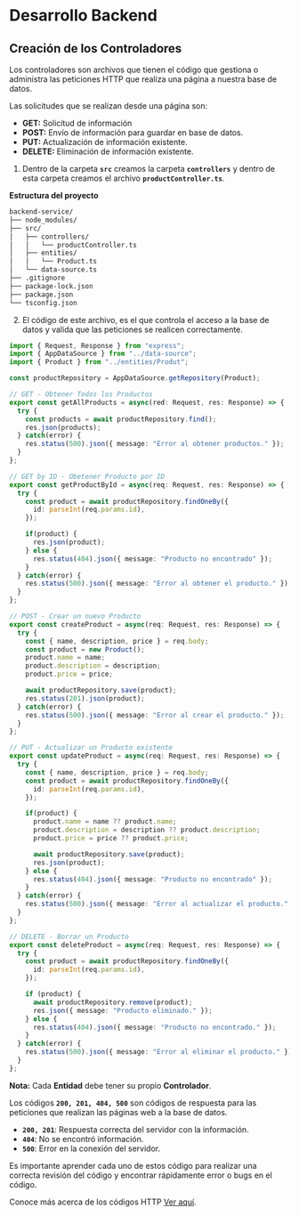 # Desarrollo Backend

## Creación de los Controladores

Los controladores son archivos que tienen el código que gestiona o administra las peticiones HTTP que realiza una página a nuestra base de datos.

Las solicitudes que se realizan desde una página son:

- **GET:** Solicitud de información
- **POST:** Envío de información para guardar en base de datos.
- **PUT:** Actualización de información existente.
- **DELETE:** Eliminación de información existente.

1. Dentro de la carpeta **`src`** creamos la carpeta **`controllers`** y dentro de esta carpeta creamos el archivo **`productController.ts`**.

**Estructura del proyecto**
``` bash
backend-service/
├── node_modules/
├── src/
│   ├── controllers/
│   │   └── productController.ts
│   ├── entities/
│   │   └── Product.ts
│   └── data-source.ts
├── .gitignore
├── package-lock.json
├── package.json
└── tsconfig.json
```

2. El código de este archivo, es el que controla el acceso a la base de datos y valida que las peticiones se realicen correctamente.

``` typescript
import { Request, Response } from "express";
import { AppDataSource } from "../data-source";
import { Product } from "../entities/Produt";

const productRepository = AppDataSource.getRepository(Product);

// GET - Obtener Todos los Productos
export const getAllProducts = async(red: Request, res: Response) => {
  try {
    const products = await productRepository.find();
    res.json(products);
  } catch(error) {
    res.status(500).json({ message: "Error al obtener productos." });
  }
};

// GET by ID - Obetener Producto por ID
export const getProductById = async(req: Request, res: Response) => {
  try {
    const product = await productRepository.findOneBy({
      id: parseInt(req.params.id),
    });

    if(product) {
      res.json(product);
    } else {
      res.status(404).json({ message: "Producto no encontrado" });
    }
  } catch(error) {
    res.status(500).json({ message: "Error al obtener el producto." });
  }
};

// POST - Crear un nuevo Producto
export const createProduct = async(req: Request, res: Response) => {
  try {
    const { name, description, price } = req.body;
    const product = new Product();
    product.name = name;
    product.description = description;
    product.price = price;

    await productRepository.save(product);
    res.status(201).json(product);
  } catch(error) {
    res.status(500).json({ message: "Error al crear el producto." });
  }
};

// PUT - Actualizar un Producto existente
export const updateProduct = async(req: Request, res: Response) => {
  try {
    const { name, description, price } = req.body;
    const product = await productRepository.findOneBy({
      id: parseInt(req.params.id),
    });

    if(product) {
      product.name = name ?? product.name;
      product.description = description ?? product.description;
      product.price = price ?? product.price;

      await productRepository.save(product);
      res.json(product);
    } else {
      res.status(404).json({ message: "Producto no encontrado" });
    }
  } catch(error) {
    res.status(500).json({ message: "Error al actualizar el producto." });
  }
};

// DELETE - Borrar un Producto
export const deleteProduct = async(req: Request, res: Response) => {
  try {
    const product = await productRepository.findOneBy({
      id: parseInt(req.params.id),
    });

    if (product) {
      await productRepository.remove(product);
      res.json({ message: "Producto eliminado." });
    } else {
      res.status(404).json({ message: "Producto no encontrado." });
    }
  } catch(error) {
    res.status(500).json({ message: "Error al eliminar el producto." });
  }
};
```

**Nota:** Cada **Entidad** debe tener su propio **Controlador**.

Los códigos **`200, 201, 404, 500`** son códigos de respuesta para las peticiones que realizan las páginas web a la base de datos.

- **`200, 201`**: Respuesta correcta del servidor con la información.
- **`404`**: No se encontró información.
- **`500`**: Error en la conexión del servidor.

Es importante aprender cada uno de estos código para realizar una correcta revisión del código y encontrar rápidamente error o bugs en el código.

Conoce más acerca de los códigos HTTP [Ver aquí](https://developer.mozilla.org/es/docs/Web/HTTP/Status).